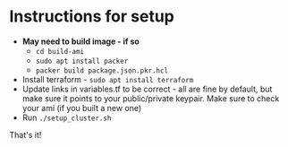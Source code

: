 # Instructions for setup

- **May need to build image - if so**
  - `cd build-ami`
  - `sudo apt install packer`
  - `packer build package.json.pkr.hcl`
- Install terraform - `sudo apt install terraform`
- Update links in variables.tf to be correct - all are fine by default, but make sure it points to your public/private keypair. Make sure to check your ami (if you built a new one)
- Run `./setup_cluster.sh`

That's it!

